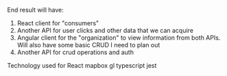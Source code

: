 End result will have: 
1) React client for "consumers"
2) Another API for user clicks and other data that we can acquire
3) Angular client for the "organization" to view information from both APIs. Will also have some basic CRUD I need to plan out
4) Another API for crud operations and auth

Technology used for React
mapbox gl
typescript
jest
